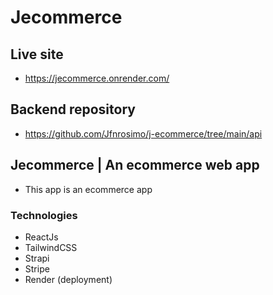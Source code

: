 # Jecommerce

## Live site

- https://jecommerce.onrender.com/

## Backend repository

- https://github.com/Jfnrosimo/j-ecommerce/tree/main/api

## Jecommerce | An ecommerce web app

- This app is an ecommerce app

### Technologies

- ReactJs
- TailwindCSS
- Strapi
- Stripe
- Render (deployment)
